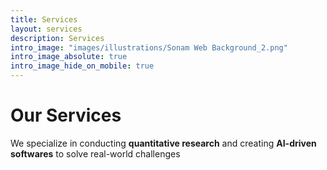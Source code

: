 ```yaml
---
title: Services
layout: services
description: Services
intro_image: "images/illustrations/Sonam Web Background_2.png"
intro_image_absolute: true
intro_image_hide_on_mobile: true
---
```


# Our Services

We specialize in conducting **quantitative research** and creating **AI-driven softwares** to solve real-world challenges